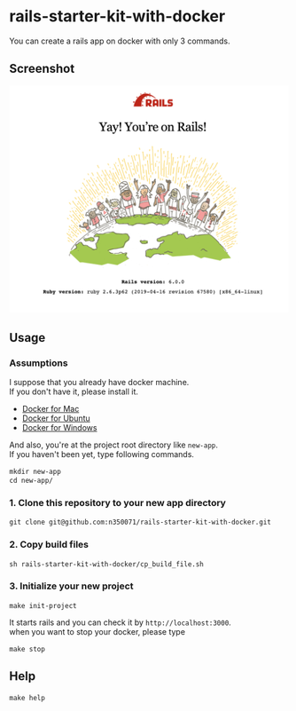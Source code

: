 # rails-starter-kit-with-docker

You can create a rails app on docker with only 3 commands.

## Screenshot

![screenshot](screenshot.png)

## Usage
### Assumptions
I suppose that you already have docker machine.  
If you don't have it, please install it.
- [Docker for Mac](https://hub.docker.com/editions/community/docker-ce-desktop-mac)
- [Docker for Ubuntu](https://docs.docker.com/v17.12/install/linux/docker-ce/ubuntu/#install-docker-ce)
- [Docker for Windows](https://hub.docker.com/editions/community/docker-ce-desktop-windows)

And also, you're at the project root directory like `new-app`.  
If you haven't been yet, type following commands.

```
mkdir new-app
cd new-app/
```

### 1. Clone this repository to your new app directory
```
git clone git@github.com:n350071/rails-starter-kit-with-docker.git
```

### 2. Copy build files
```
sh rails-starter-kit-with-docker/cp_build_file.sh
```

### 3. Initialize your new project
```
make init-project
```

It starts rails and you can check it by `http://localhost:3000`.  
when you want to stop your docker, please type

```
make stop
```

## Help
```
make help
```